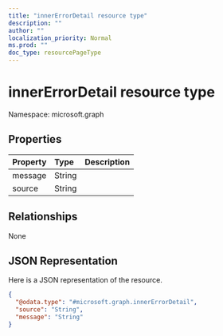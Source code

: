 ```yaml
---
title: "innerErrorDetail resource type"
description: ""
author: ""
localization_priority: Normal
ms.prod: ""
doc_type: resourcePageType
---
```


# innerErrorDetail resource type


Namespace: microsoft.graph



## Properties
|Property|Type|Description|
|:---|:---|:---|
|message|String||
|source|String||

## Relationships
None

## JSON Representation
Here is a JSON representation of the resource.
<!-- {
  "blockType": "resource",
  "@odata.type": "microsoft.graph.innerErrorDetail"
}
-->
``` json
{
  "@odata.type": "#microsoft.graph.innerErrorDetail",
  "source": "String",
  "message": "String"
}
```


